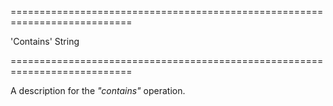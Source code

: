 <!--**
/*-------------------------------------------
    Auto-generated file. Do not modify.
-------------------------------------------

**-->
===========================================================================
<!--default-->'Contains'<!--/default-->
<!--type-->String<!--/type-->
===========================================================================

<!--shortDescription-->
A description for the *"contains"* operation.
<!--/shortDescription-->

<!--fullDescription-->

<!--/fullDescription-->